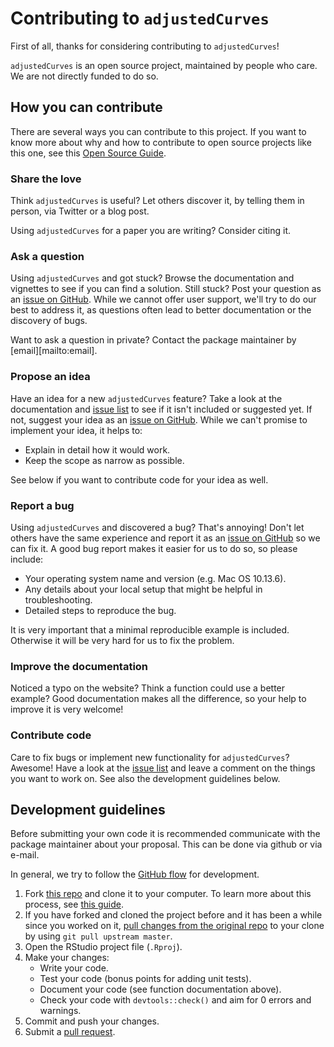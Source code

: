# Contributing to `adjustedCurves`

<!-- This CONTRIBUTING.md is adapted from https://gist.github.com/peterdesmet/e90a1b0dc17af6c12daf6e8b2f044e7c -->

First of all, thanks for considering contributing to `adjustedCurves`!

`adjustedCurves` is an open source project, maintained by people who care. We are not directly funded to do so.

[repo]: https://github.com/RobinDenz1/adjustedCurves
[issues]: https://github.com/RobinDenz1/adjustedCurves/issues
[new_issue]: https://github.com/RobinDenz1/adjustedCurves/issues/new
[email]: mailto:robin.denz@rub.de

## How you can contribute

There are several ways you can contribute to this project. If you want to know more about why and how to contribute to open source projects like this one, see this [Open Source Guide](https://opensource.guide/how-to-contribute/).

### Share the love

Think `adjustedCurves` is useful? Let others discover it, by telling them in person, via Twitter or a blog post.

Using `adjustedCurves` for a paper you are writing? Consider citing it.

### Ask a question

Using `adjustedCurves` and got stuck? Browse the documentation and vignettes to see if you can find a solution. Still stuck? Post your question as an [issue on GitHub][new_issue]. While we cannot offer user support, we'll try to do our best to address it, as questions often lead to better documentation or the discovery of bugs.

Want to ask a question in private? Contact the package maintainer by [email][mailto:email].

### Propose an idea

Have an idea for a new `adjustedCurves` feature? Take a look at the documentation and [issue list][issues] to see if it isn't included or suggested yet. If not, suggest your idea as an [issue on GitHub][new_issue]. While we can't promise to implement your idea, it helps to:

* Explain in detail how it would work.
* Keep the scope as narrow as possible.

See below if you want to contribute code for your idea as well.

### Report a bug

Using `adjustedCurves` and discovered a bug? That's annoying! Don't let others have the same experience and report it as an [issue on GitHub][new_issue] so we can fix it. A good bug report makes it easier for us to do so, so please include:

* Your operating system name and version (e.g. Mac OS 10.13.6).
* Any details about your local setup that might be helpful in troubleshooting.
* Detailed steps to reproduce the bug.

It is very important that a minimal reproducible example is included. Otherwise it will be very hard for us to fix the problem.

### Improve the documentation

Noticed a typo on the website? Think a function could use a better example? Good documentation makes all the difference, so your help to improve it is very welcome!

### Contribute code

Care to fix bugs or implement new functionality for `adjustedCurves`? Awesome! Have a look at the [issue list][issues] and leave a comment on the things you want to work on. See also the development guidelines below.

## Development guidelines

Before submitting your own code it is recommended communicate with the package maintainer about your proposal. This can be done via github or via e-mail.

In general, we try to follow the [GitHub flow](https://guides.github.com/introduction/flow/) for development.

1. Fork [this repo][repo] and clone it to your computer. To learn more about this process, see [this guide](https://guides.github.com/activities/forking/).
2. If you have forked and cloned the project before and it has been a while since you worked on it, [pull changes from the original repo](https://help.github.com/articles/merging-an-upstream-repository-into-your-fork/) to your clone by using `git pull upstream master`.
3. Open the RStudio project file (`.Rproj`).
4. Make your changes:
    * Write your code.
    * Test your code (bonus points for adding unit tests).
    * Document your code (see function documentation above).
    * Check your code with `devtools::check()` and aim for 0 errors and warnings.
5. Commit and push your changes.
6. Submit a [pull request](https://guides.github.com/activities/forking/#making-a-pull-request).
